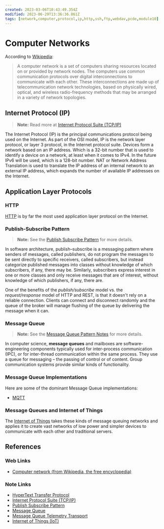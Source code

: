 ```yaml
---
created: 2023-03-06T10:43:49.354Z
modified: 2023-06-29T13:36:36.861Z
tags: [network,computer,protocol,ip,http,ssh,ftp,webdav,pcde,module10]
---
```

# Computer Networks

According to [Wikipedia][computer-nets-wiki]:

>A computer network is a set of computers sharing resources located on or
>provided by network nodes.
>The computers use common communication protocols over
>digital interconnections to communicate with each other.
>These interconnections are made up of telecommunication network technologies,
>based on physically wired, optical, and wireless radio-frequency methods that
>may be arranged in a variety of network topologies.

## Internet Protocol (IP)

>**Note:** Read more at [Internet Protocol Suite (TCP/IP)][-tcp-ip]

The Internet Protocol (IP) is the principal communications protocol being used on
the Internet.
As part of the OSI model, IP is the network layer protocol,
or layer 3 protocol, in the Internet protocol suite.
Devices form a network based on an IP address.
Which is a 32-bit number that is used to identify a device on a network,
at least when it comes to IPv4.
In the future IPv6 will be used, which is a 128-bit number.
NAT or Network Address Translation is used to translate the IP address of an
internal network to an external IP address, which expands the number of
available IP addresses on the Internet.

## Application Layer Protocols

### HTTP

[HTTP][-http] is by far the most used application layer protocol on the Internet.

### Publish-Subscribe Pattern

>**Note:** See the [Publish Subscribe Pattern][-pub-sub] for more details.

In software architecture, publish–subscribe is a messaging pattern where
senders of messages, called publishers, do not program the messages to
be sent directly to specific receivers, called subscribers,
but instead categorize published messages into classes without
knowledge of which subscribers, if any, there may be.
Similarly, subscribers express interest in one or more classes and only
receive messages that are of interest, without knowledge of which publishers,
if any, there are.

One of the benefits of the *publish/subscribe* model vs.
the *request/response* model of HTTP and REST,
is that it doesn't rely on a reliable connection.
Clients can connect and disconnect randomly and
the queue of the broker will manage flushing of the queue by
delivering the message when it can.

### Message Queue

>**Note:** See the [Message Queue Pattern Notes][-mq] for more details.

In computer science, **message queues** and
mailboxes are software-engineering components typically used for
inter-process communication (IPC),
or for inter-thread communication within the same process.
They use a queue for messaging – the passing of control or of content.
Group communication systems provide similar kinds of functionality.

### Message Queue Implementations

Here are some of the dominant Message Queue implementations:

* [MQTT][-mqtt]

### Message Queues and Internet of Things

The [Internet of Things][-iot] takes these kinds of message queuing networks and
applies it to create vast networks of low power and simpler devices to
communicate with each other and traditional servers.

## References

### Web Links

* [Computer network (from Wikipedia, the free encyclopedia)][computer-nets-wiki]

<!-- Hidden References -->
[computer-nets-wiki]: https://en.wikipedia.org/wiki/Computer_network "Computer network (from Wikipedia, the free encyclopedia)"

### Note Links

* [HyperText Transfer Protocol][-http]
* [Internet Protocol Suite (TCP/IP)][-tcp-ip]
* [Publish Subscribe Pattern][-pub-sub]
* [Message Queue][-mq]
* [Message Queue Telemetry Transport][-mqtt]
* [Internet of Things (IoT)][-iot]

<!-- Hidden References -->
[-http]: http.md "HyperText Transfer Protocol"
[-tcp-ip]: internet-protocol-suite.md "Internet Protocol Suite (TCP/IP)"
[-pub-sub]: publish-subscribe.md "Publish Subscribe Pattern"
[-mq]: message-queue.md "Message Queue"
[-mqtt]: mqtt.md "Message Queue Telemetry Transport"
[-iot]: iot.md "Internet of Things (IoT)"
